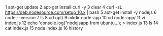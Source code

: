 1  apt-get update
    2  apt-get install curl -y
    3  clear
    4  curl -sL https://deb.nodesource.com/setup_10.x | bash
    5  apt-get install -y nodejs
    6  node --version
    7  ls
    8  cd opt/
    9  mkdir node-app
   10  cd node-app/
   11  vi index.js
   12  echo 'console.log("nodejsapp from ubuntu...); > index.js
   13  ls
   14  cat index.js
   15  node index.js
   16  history


